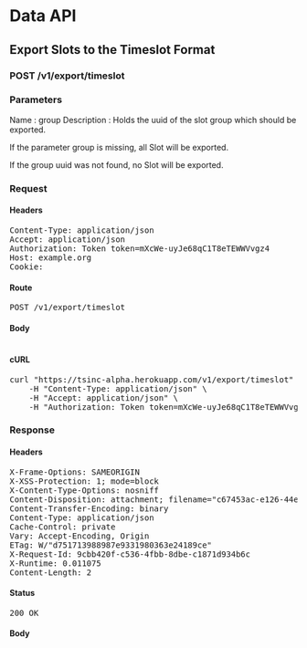 # Data API

## Export Slots to the Timeslot Format

### POST /v1/export/timeslot

### Parameters

Name : group
Description : Holds the uuid of the slot group which should be exported.

If the parameter group is missing, all Slot will be exported.

If the group uuid was not found, no Slot will be exported.

### Request

#### Headers

<pre>Content-Type: application/json
Accept: application/json
Authorization: Token token=mXcWe-uyJe68qC1T8eTEWWVvgz4
Host: example.org
Cookie: </pre>

#### Route

<pre>POST /v1/export/timeslot</pre>

#### Body
```javascript

```


#### cURL

<pre class="request">curl &quot;https://tsinc-alpha.herokuapp.com/v1/export/timeslot&quot; -d &#39;{&quot;group&quot;:&quot;c67453ac-e126-44ee-896f-9c8e3208f908&quot;}&#39; -X POST \
	-H &quot;Content-Type: application/json&quot; \
	-H &quot;Accept: application/json&quot; \
	-H &quot;Authorization: Token token=mXcWe-uyJe68qC1T8eTEWWVvgz4&quot;</pre>

### Response

#### Headers

<pre>X-Frame-Options: SAMEORIGIN
X-XSS-Protection: 1; mode=block
X-Content-Type-Options: nosniff
Content-Disposition: attachment; filename=&quot;c67453ac-e126-44ee-896f-9c8e3208f908.json&quot;
Content-Transfer-Encoding: binary
Content-Type: application/json
Cache-Control: private
Vary: Accept-Encoding, Origin
ETag: W/&quot;d751713988987e9331980363e24189ce&quot;
X-Request-Id: 9cbb420f-c536-4fbb-8dbe-c1871d934b6c
X-Runtime: 0.011075
Content-Length: 2</pre>

#### Status

<pre>200 OK</pre>

#### Body

```javascript

```
